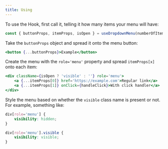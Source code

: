 ```yaml
---
title: Using
---
```


To use the Hook, first call it, telling it how many items your menu will have:

```jsx
const { buttonProps, itemProps, isOpen } = useDropdownMenu(numberOfItems);
```

Take the `buttonProps` object and spread it onto the menu button:

```jsx
<button {...buttonProps}>Example</button>
```

Create the menu with the `role='menu'` property and spread `itemProps[x]` onto each item:

```jsx
<div className={isOpen ? 'visible' : ''} role='menu'>
    <a {...itemProps[0]} href='https://example.com'>Regular link</a>
    <a {...itemProps[1]} onClick={handleClick}>With click handler</a>
</div>
```

Style the menu based on whether the `visible` class name is present or not. For example, something like:

```css
div[role='menu'] {
    visibility: hidden;
}

div[role='menu'].visible {
    visibility: visible;
}
```